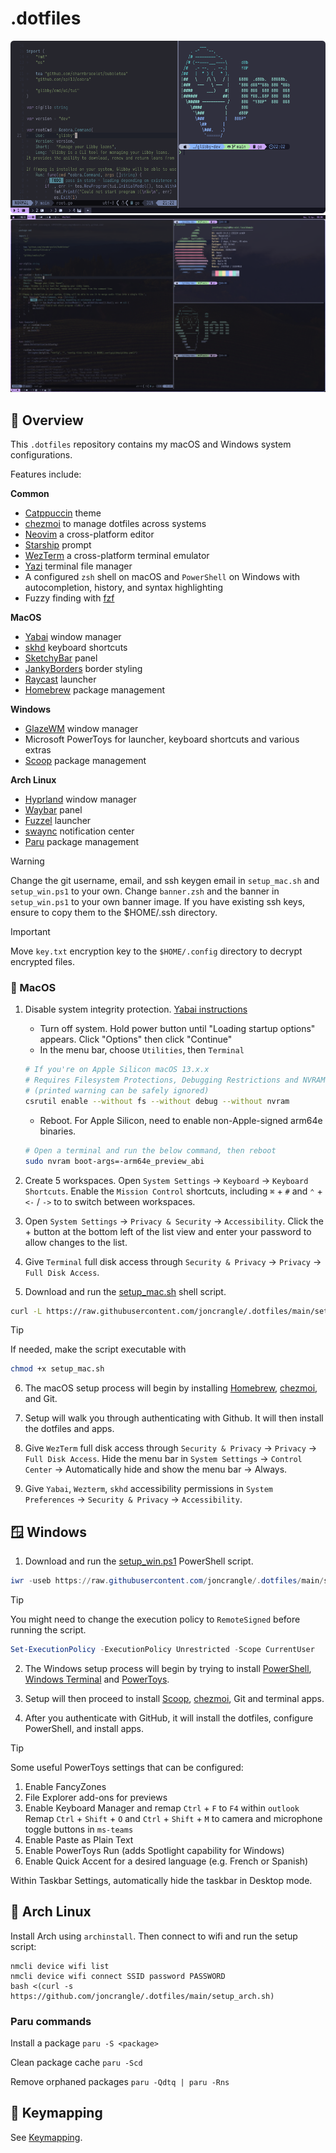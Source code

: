# .dotfiles

![Terminal](./assets/terminal.png)
![Desktop](./assets/desktop.png)

## 📘 Overview

This `.dotfiles` repository contains my macOS and Windows system configurations.

Features include:

**Common**
- [Catppuccin](https://github.com/catppuccin) theme
- [chezmoi](https://chezmoi.io/) to manage dotfiles across systems
- [Neovim](https://neovim.io/) a cross-platform editor
- [Starship](https://starship.rs/) prompt
- [WezTerm](https://wezfurlong.org/wezterm/) a cross-platform terminal emulator
- [Yazi](https://github.com/sxyazi/yazi) terminal file manager
- A configured `zsh` shell on macOS and `PowerShell` on Windows with autocompletion, history, and syntax highlighting
- Fuzzy finding with [fzf](https://github.com/junegunn/fzf)

**MacOS**
- [Yabai](https://github.com/koekeishiya/yabai) window manager
- [skhd](https://github.com/koekeishiya/skhd) keyboard shortcuts
- [SketchyBar](https://github.com/FelixKratz/SketchyBar) panel
- [JankyBorders](https://github.com/FelixKratz/JankyBorders) border styling
- [Raycast](https://www.raycast.com/) launcher
- [Homebrew](https://brew.sh/) package management

**Windows**
- [GlazeWM](https://github.com/glzr-io/glazewm) window manager
- Microsoft PowerToys for launcher, keyboard shortcuts and various extras
- [Scoop](https://scoop.sh/) package management

**Arch Linux**
- [Hyprland](https://hyprland.org/) window manager
- [Waybar](https://github.com/Alexays/Waybar) panel
- [Fuzzel](https://codeberg.org/dnkl/fuzzel) launcher
- [swaync](https://github.com/ErikReider/SwayNotificationCenter) notification center
- [Paru](https://github.com/Morganamilo/paru) package management

> [!WARNING]
> Change the git username, email, and ssh keygen email in `setup_mac.sh` and `setup_win.ps1` to your own.
> Change `banner.zsh` and the banner in `setup_win.ps1` to your own banner image.
> If you have existing ssh keys, ensure to copy them to the $HOME/.ssh directory.

> [!IMPORTANT]
> Move `key.txt` encryption key to the `$HOME/.config` directory to decrypt encrypted files.

### 🍎 MacOS

1. Disable system integrity protection. [Yabai instructions](https://github.com/koekeishiya/yabai/wiki/Disabling-System-Integrity-Protection)

    - Turn off system. Hold power button until "Loading startup options" appears. Click "Options" then click "Continue"
    - In the menu bar, choose `Utilities`, then `Terminal`

    ```bash
    # If you're on Apple Silicon macOS 13.x.x
    # Requires Filesystem Protections, Debugging Restrictions and NVRAM Protection to be disabled
    # (printed warning can be safely ignored)
    csrutil enable --without fs --without debug --without nvram
    ```

    - Reboot. For Apple Silicon, need to enable non-Apple-signed arm64e binaries.

    ```bash
    # Open a terminal and run the below command, then reboot
    sudo nvram boot-args=-arm64e_preview_abi
    ```

2. Create 5 workspaces. Open `System Settings` -> `Keyboard` -> `Keyboard Shortcuts`. Enable the `Mission Control` shortcuts, including `⌘` + `#` and `⌃` + `<-` / `->` to to switch between workspaces.

3. Open `System Settings` -> `Privacy & Security` -> `Accessibility`. Click the + button at the bottom left of the list view and enter your password to allow changes to the list.

4. Give `Terminal` full disk access through `Security & Privacy` -> `Privacy` -> `Full Disk Access`.

5. Download and run the [setup_mac.sh](https://github.com/joncrangle/.dotfiles/raw/main/setup_mac.sh) shell script.

```bash
curl -L https://raw.githubusercontent.com/joncrangle/.dotfiles/main/setup_mac.sh | sh
```

> [!TIP]
> If needed, make the script executable with
>
> ```bash
> chmod +x setup_mac.sh
> ```

6. The macOS setup process will begin by installing [Homebrew](https://brew.sh/), [chezmoi](https://chezmoi.io/), and Git.

7. Setup will walk you through authenticating with Github. It will then install the dotfiles and apps.

8. Give `WezTerm` full disk access through `Security & Privacy` -> `Privacy` -> `Full Disk Access`. Hide the menu bar in `System Settings` -> `Control Center` -> Automatically hide and show the menu bar -> Always.

9. Give `Yabai`, `Wezterm`, `skhd` accessibility permissions in `System Preferences` -> `Security & Privacy` -> `Accessibility`.

## 🪟 Windows

1. Download and run the [setup_win.ps1](https://github.com/joncrangle/.dotfiles/raw/main/setup_win.ps1) PowerShell script.

```powershell
iwr -useb https://raw.githubusercontent.com/joncrangle/.dotfiles/main/setup_win.ps1 | iex
```

> [!TIP]
> You might need to change the execution policy to `RemoteSigned` before running the script.
>
> ```powershell
> Set-ExecutionPolicy -ExecutionPolicy Unrestricted -Scope CurrentUser
> ```

2. The Windows setup process will begin by trying to install [PowerShell](https://apps.microsoft.com/detail/9mz1snwt0n5d?hl=en-US&gl=US), [Windows Terminal](https://apps.microsoft.com/detail/9n0dx20hk701?hl=en-US&gl=US) and [PowerToys](https://apps.microsoft.com/detail/xp89dcgq3k6vld?hl=en-US&gl=US).

3. Setup will then proceed to install [Scoop](https://scoop.sh/), [chezmoi](https://chezmoi.io/), Git and terminal apps.

4. After you authenticate with GitHub, it will install the dotfiles, configure PowerShell, and install apps.

> [!TIP]
> Some useful PowerToys settings that can be configured:
>
> 1. Enable FancyZones
> 2. File Explorer add-ons for previews
> 3. Enable Keyboard Manager and remap `Ctrl` + `F` to `F4` within `outlook`
>    Remap `Ctrl` + `Shift` + `O` and `Ctrl` + `Shift` + `M` to camera and microphone toggle buttons in `ms-teams`
> 4. Enable Paste as Plain Text
> 5. Enable PowerToys Run (adds Spotlight capability for Windows)
> 6. Enable Quick Accent for a desired language (e.g. French or Spanish)
>
> Within Taskbar Settings, automatically hide the taskbar in Desktop mode.

## 🐧 Arch Linux

Install Arch using `archinstall`. Then connect to wifi and run the setup script:

````
nmcli device wifi list
nmcli device wifi connect SSID password PASSWORD
bash <(curl -s https://github.com/joncrangle/.dotfiles/main/setup_arch.sh)
````

### Paru commands

Install a package
`paru -S <package>`

Clean package cache
`paru -Scd`

Remove orphaned packages
`paru -Qdtq | paru -Rns`

## 🧭 Keymapping

See [Keymapping](KEYMAPPING.md).

